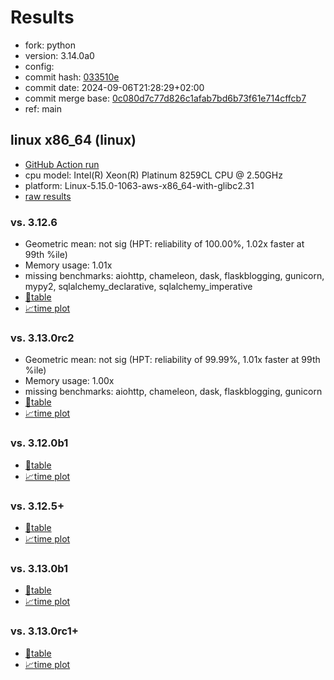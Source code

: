 # Results

- fork: python
- version: 3.14.0a0
- config: 
- commit hash: [033510e](https://github.com/python/cpython/commit/033510e)
- commit date: 2024-09-06T21:28:29+02:00
- commit merge base: [0c080d7c77d826c1afab7bd6b73f61e714cffcb7](https://github.com/python/cpython/commit/0c080d7c77d826c1afab7bd6b73f61e714cffcb7)
- ref: main

## linux x86_64 (linux)

- [GitHub Action run](https://github.com/facebookexperimental/free-threading-benchmarking/actions/runs/10741283179)
- cpu model: Intel(R) Xeon(R) Platinum 8259CL CPU @ 2.50GHz
- platform: Linux-5.15.0-1063-aws-x86_64-with-glibc2.31
- [raw results](bm-20240906-linux-x86_64-python-main-3.14.0a0-033510e.json)

### vs. 3.12.6

- Geometric mean: not sig (HPT: reliability of 100.00%, 1.02x faster at 99th %ile)
- Memory usage: 1.01x
- missing benchmarks: aiohttp, chameleon, dask, flaskblogging, gunicorn, mypy2, sqlalchemy_declarative, sqlalchemy_imperative
- [📄table](bm-20240906-linux-x86_64-python-main-3.14.0a0-033510e-vs-3.12.6.md)
- [📈time plot](bm-20240906-linux-x86_64-python-main-3.14.0a0-033510e-vs-3.12.6.svg)

### vs. 3.13.0rc2

- Geometric mean: not sig (HPT: reliability of 99.99%, 1.01x faster at 99th %ile)
- Memory usage: 1.00x
- missing benchmarks: aiohttp, chameleon, dask, flaskblogging, gunicorn
- [📄table](bm-20240906-linux-x86_64-python-main-3.14.0a0-033510e-vs-3.13.0rc2.md)
- [📈time plot](bm-20240906-linux-x86_64-python-main-3.14.0a0-033510e-vs-3.13.0rc2.svg)

### vs. 3.12.0b1

- [📄table](bm-20240906-linux-x86_64-python-main-3.14.0a0-033510e-vs-3.12.0b1.md)
- [📈time plot](bm-20240906-linux-x86_64-python-main-3.14.0a0-033510e-vs-3.12.0b1.svg)

### vs. 3.12.5+

- [📄table](bm-20240906-linux-x86_64-python-main-3.14.0a0-033510e-vs-3.12.5%2B.md)
- [📈time plot](bm-20240906-linux-x86_64-python-main-3.14.0a0-033510e-vs-3.12.5%2B.svg)

### vs. 3.13.0b1

- [📄table](bm-20240906-linux-x86_64-python-main-3.14.0a0-033510e-vs-3.13.0b1.md)
- [📈time plot](bm-20240906-linux-x86_64-python-main-3.14.0a0-033510e-vs-3.13.0b1.svg)

### vs. 3.13.0rc1+

- [📄table](bm-20240906-linux-x86_64-python-main-3.14.0a0-033510e-vs-3.13.0rc1%2B.md)
- [📈time plot](bm-20240906-linux-x86_64-python-main-3.14.0a0-033510e-vs-3.13.0rc1%2B.svg)

